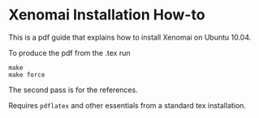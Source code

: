 Xenomai Installation How-to
===========================

This is a pdf guide that explains how to install Xenomai on Ubuntu 10.04.

To produce the pdf from the .tex run

    make
    make force

The second pass is for the references.

Requires `pdflatex` and other essentials from a standard tex installation.
